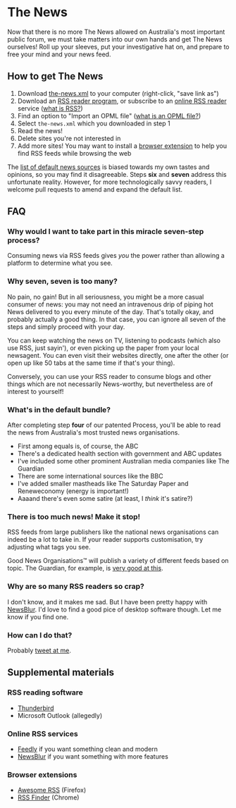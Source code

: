 # The News

Now that there is no more The News allowed on Australia's most important public forum, we must take matters into our own hands and get The News ourselves! Roll up your sleeves, put your investigative hat on, and prepare to free your mind and your news feed.

## How to get The News

1. Download [the-news.xml](https://raw.githubusercontent.com/crabmusket/the-news/main/the-news.xml) to your computer (right-click, "save link as")
2. Download an [RSS reader program](#rss-reading-software), or subscribe to an [online RSS reader](#online-rss-services) service ([what is RSS?](https://www.lifewire.com/what-is-an-rss-feed-4684568))
3. Find an option to "Import an OPML file" ([what is an OPML file?](https://www.lifewire.com/opml-file-2622105))
4. Select `the-news.xml` which you downloaded in step 1
5. Read the news!
6. Delete sites you're not interested in
7. Add more sites! You may want to install a [browser extension](#browser-extensions) to help you find RSS feeds while browsing the web

The [list of default news sources](#whats-in-the-default-bundle) is biased towards my own tastes and opinions, so you may find it disagreeable. Steps **six** and **seven** address this unfortunate reality. However, for more technologically savvy readers, I welcome pull requests to amend and expand the default list.

## FAQ

### Why would I want to take part in this miracle seven-step process?

Consuming news via RSS feeds gives _you_ the power rather than allowing a platform to determine what you see.

### Why seven, seven is too many?

No pain, no gain! But in all seriousness, you might be a more casual consumer of news: you may not need an intravenous drip of piping hot News delivered to you every minute of the day. That's totally okay, and probably actually a good thing. In that case, you can ignore all seven of the steps and simply proceed with your day.

You can keep watching the news on TV, listening to podcasts (which also use RSS, just sayin'), or even picking up the paper from your local newsagent. You can even visit their websites directly, one after the other (or open up like 50 tabs at the same time if that's your thing).

Conversely, you can use your RSS reader to consume blogs and other things which are not necessarily News-worthy, but nevertheless are of interest to yourself!

### What's in the default bundle?

After completing step **four** of our patented Process, you'll be able to read the news from Australia's most trusted news organisations.

- First among equals is, of course, the ABC
- There's a dedicated health section with government and ABC updates
- I've included some other prominent Australian media companies like The Guardian
- There are some international sources like the BBC
- I've added smaller mastheads like The Saturday Paper and Reneweconomy (energy is important!)
- Aaaand there's even some satire (at least, I _think_ it's satire?)

### There is too much news! Make it stop!

RSS feeds from large publishers like the national news organisations can indeed be a lot to take in.
If your reader supports customisation, try adjusting what tags you see.

Good News Organisations&trade; will publish a variety of different feeds based on topic.
The Guardian, for example, is [very good at this](https://www.theguardian.com/help/feeds).

### Why are so many RSS readers so crap?

I don't know, and it makes me sad. But I have been pretty happy with [NewsBlur](https://newsblur.com).
I'd love to find a good pice of desktop software though. Let me know if you find one.

### How can I do that?

Probably [tweet at me](https://twitter.com/crabmusket).

## Supplemental materials

### RSS reading software

- [Thunderbird](https://www.thunderbird.net/)
- Microsoft Outlook (allegedly)

### Online RSS services

- [Feedly](https://feedly.com) if you want something clean and modern
- [NewsBlur](https://newsblur.com) if you want something with more features

### Browser extensions

- [Awesome RSS](https://addons.mozilla.org/en-US/firefox/addon/awesome-rss) (Firefox)
- [RSS Finder](https://chrome.google.com/webstore/detail/rss-finder/cdjocoacgphmbihenkkgaackgkjlfncp?hl=en) (Chrome)
